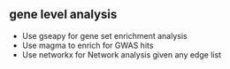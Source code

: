 
## gene level analysis

- Use gseapy for gene set enrichment analysis
- Use magma to enrich for GWAS hits
- Use networkx for Network analysis given any edge list